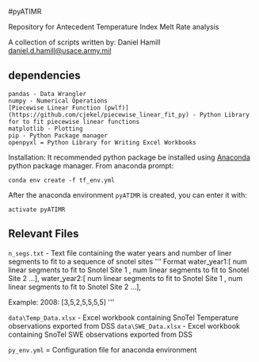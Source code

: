 #pyATIMR

Repository for Antecedent Temperature Index Melt Rate analysis

A collection of scripts written by:
Daniel Hamill daniel.d.hamill@usace.army.mil

## dependencies
```
pandas - Data Wrangler
numpy - Numerical Operations
[Piecewise Linear Function (pwlf)](https://github.com/cjekel/piecewise_linear_fit_py) - Python Library for to fit piecewise linear functions
matplotlib - Plotting
pip - Python Package manager
openpyxl = Python Library for Writing Excel Workbooks
```


Installation:
It recommended python package be installed using [Anaconda](https://www.anaconda.com/) python package manager.  From anaconda prompt:

```
conda env create -f tf_env.yml
```

After the anaconda environment `pyATIMR` is created, you can enter it with:

```
activate pyATIMR
```


## Relevant Files

`n_segs.txt` - Text file containing the water years and number of liner segments to fit to a sequence of snotel sites
'''
Format
water_year1:[ num linear segments to fit to Snotel Site 1 , num linear segments to fit to Snotel Site 2 ...],
water_year2:[ num linear segments to fit to Snotel Site 1 , num linear segments to fit to Snotel Site 2 ...],

Example:
2008: [3,5,2,5,5,5,5]
'''

`data\Temp_Data.xlsx` - Excel workbook containing SnoTel Temperature observations exported from DSS
`data\SWE_Data.xlsx` - Excel workbook containing SnoTel SWE observations exported from DSS

`py_env.yml` = Configuration file for anaconda environment
